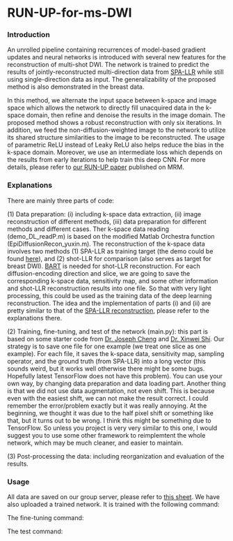# RUN-UP-for-ms-DWI

### Introduction
An unrolled pipeline containing recurrences of model-based gradient updates and neural networks is introduced with several new features for the reconstruction of multi-shot DWI. The network is trained to predict the results of jointly-reconstructed multi-direction data from [SPA-LLR](https://onlinelibrary.wiley.com/doi/full/10.1002/mrm.28025) while still using single-direction data as input. The generalizability of the proposed method is also demonstrated in the breast data. 

In this method, we alternate the input space between k-space and image space which allows the network to directly fill unacquired data in the k-space domain, then refine and denoise the results in the image domain. The proposed method shows a robust reconstruction with only six iterations. In addition, we feed the non-diffusion-weighted image to the network to utilize its shared structure similarities to the image to be reconstructed. The usage of parametric ReLU instead of Leaky ReLU also helps reduce the bias in the k-space domain. Moreover, we use an intermediate loss which depends on the results from early iterations to help train this deep CNN. For more details, please refer to [our RUN-UP paper]() published on MRM.

### Explanations 
There are mainly three parts of code:

(1) Data preparation: (i) including k-space data extraction, (ii) image reconstruction of different methods, (iii) data preparation for different methods and different cases. Ther k-space data reading (demo_DL_readP.m) is based on the modified Matlab Orchestra function (EpiDiffusionRecon_yuxin.m). The reconstruction of the k-space data involves two methods (1) SPA-LLR as training target (the demo could be found [here]()), and (2) shot-LLR for comparison (also serves as target for breast DWI). [BART](https://mrirecon.github.io/bart/) is needed for shot-LLR reconstruction. For each diffusion-encoding direction and slice, we are going to save the corresponding k-space data, sensitivity map, and some other information and shot-LLR reconstruction results into one file. So that with very light processing, this could be used as the training data of the deep learning reconstruction. The idea and the implementation of parts (i) and (ii) are pretty similar to that of the [SPA-LLR reconstruction](), please refer to the explanations there. 

(2) Training, fine-tuning, and test of the network (main.py): this part is based on some starter code from [Dr. Joseph Cheng](http://mrsrl.stanford.edu/~jycheng/) and [Dr. Xinwei Shi](http://stanford.edu/~xinweis/). Our strategy is to save one file for one example (we treat one slice as one example). For each file, it saves the k-space data, sensitivity map, sampling operator, and the ground truth (from SPA-LLR) into a long vector (this sounds weird, but it works well otherwise there might be some bugs. Hopefully latest TensorFlow does not have this problem). You can use your own way, by changing data preparation and data loading part. Another thing is that we did not use data augmentation, not even shift. This is because even with the easiest shift, we can not make the result correct. I could remember the error/problem exactly but it was really annoying. At the beginning, we thought it was due to the half pixel shift or something like that, but it turns out to be wrong. I think this might be something due to TensorFlow. So unless you project is very very similar to this one, I would suggest you to use some other framework to reimplemtent the whole network, which may be much cleaner, and easier to maintain.

(3) Post-processing the data: including reorganization and evaluation of the results.

### Usage
All data are saved on our group server, please refer to [this sheet](). We have also uploaded a trained network. It is trained with the following command:

The fine-tuning command:

The test command:










